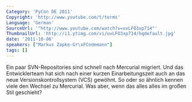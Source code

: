 ```yaml
---
Category: 'PyCon DE 2011'
Copyright: 'http://www.youtube.com/t/terms'
Language: 'German'
SourceUrl: '"http://www.youtube.com/watch?v=uvLFO3xp714"'
ThumbnailUrl: 'http://i1.ytimg.com/vi/uvLFO3xp714/hqdefault.jpg'
date: '2011-10-06'
speakers: ["Markus Zapke-Gr\xFCndemann"]
tags: []
---
```

Ein paar SVN-Repositories sind schnell nach Mercurial migriert. Und das Entwicklerteam hat sich nach einer kurzen Einarbeitungszeit auch an das neue Versionskontrollsystem (VCS) gewöhnt. So oder so ähnlich kennen viele den Wechsel zu Mercurial. Was aber, wenn das alles alles im großen Stil geschieht?
